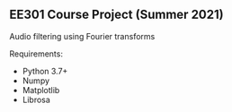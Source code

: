 ## EE301 Course Project (Summer 2021)

Audio filtering using Fourier transforms  

Requirements:  
* Python 3.7+  
* Numpy  
* Matplotlib  
* Librosa  
